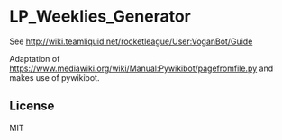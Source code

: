 # LP_Weeklies_Generator

See http://wiki.teamliquid.net/rocketleague/User:VoganBot/Guide

Adaptation of https://www.mediawiki.org/wiki/Manual:Pywikibot/pagefromfile.py
and makes use of pywikibot.

License
----
MIT
